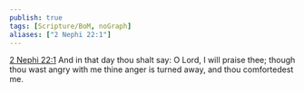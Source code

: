 ```yaml
---
publish: true
tags: [Scripture/BoM, noGraph]
aliases: ["2 Nephi 22:1"]
---
```

[2 Nephi 22:1](https://churchofjesuschrist.org/study/scriptures/bofm/2-ne/22?lang=eng&id=p1#p1) And in that day thou shalt say: O Lord, I will praise thee; though thou wast angry with me thine anger is turned away, and thou comfortedest me.
